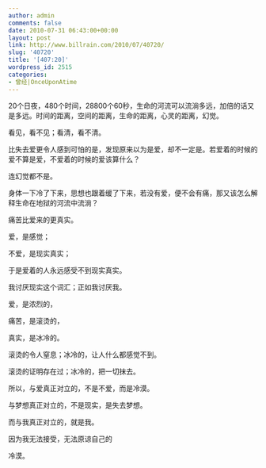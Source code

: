 ```yaml
---
author: admin
comments: false
date: 2010-07-31 06:43:00+00:00
layout: post
link: http://www.billrain.com/2010/07/40720/
slug: '40720'
title: '[407:20]'
wordpress_id: 2515
categories:
- 曾经|OnceUponAtime
---
```


20个日夜，480个时间，28800个60秒，生命的河流可以流淌多远，加倍的话又是多远。时间的距离，空间的距离，生命的距离，心灵的距离，幻觉。

看见，看不见；看清，看不清。

比失去爱更令人感到可怕的是，发现原来以为是爱，却不一定是。若爱着的时候的爱不算是爱，不爱着的时候的爱该算什么？

连幻觉都不是。

身体一下冷了下来，思想也跟着缓了下来，若没有爱，便不会有痛，那又该怎么解释生命在地狱的河流中流淌？

痛苦比爱来的更真实。

爱，是感觉；

不爱，是现实真实；

于是爱着的人永远感受不到现实真实。

我讨厌现实这个词汇；正如我讨厌我。

爱，是浓烈的，

痛苦，是滚烫的，

真实，是冰冷的。

滚烫的令人窒息；冰冷的，让人什么都感觉不到。

滚烫的证明存在过；冰冷的，把一切抹去。

所以，与爱真正对立的，不是不爱，而是冷漠。

与梦想真正对立的，不是现实，是失去梦想。

而与我真正对立的，就是我。

因为我无法接受，无法原谅自己的

冷漠。
